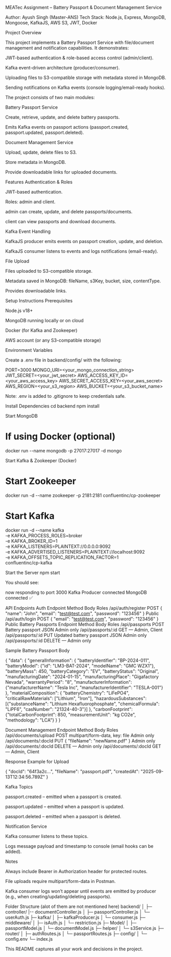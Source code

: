 MEATec Assignment – Battery Passport & Document Management Service

Author: Ayush Singh (Master-ANS)
Tech Stack: Node.js, Express, MongoDB, Mongoose, KafkaJS, AWS S3, JWT, Docker

Project Overview

This project implements a Battery Passport Service with file/document management and notification capabilities. It demonstrates:

JWT-based authentication & role-based access control (admin/client).

Kafka event-driven architecture (producer/consumer).

Uploading files to S3-compatible storage with metadata stored in MongoDB.

Sending notifications on Kafka events (console logging/email-ready hooks).

The project consists of two main modules:

Battery Passport Service

Create, retrieve, update, and delete battery passports.

Emits Kafka events on passport actions (passport.created, passport.updated, passport.deleted).

Document Management Service

Upload, update, delete files to S3.

Store metadata in MongoDB.

Provide downloadable links for uploaded documents.

Features
Authentication & Roles

JWT-based authentication.

Roles: admin and client.

admin can create, update, and delete passports/documents.

client can view passports and download documents.

Kafka Event Handling

KafkaJS producer emits events on passport creation, update, and deletion.

KafkaJS consumer listens to events and logs notifications (email-ready).

File Upload

Files uploaded to S3-compatible storage.

Metadata saved in MongoDB: fileName, s3Key, bucket, size, contentType.

Provides downloadable links.

Setup Instructions
Prerequisites

Node.js v18+

MongoDB running locally or on cloud

Docker (for Kafka and Zookeeper)

AWS account (or any S3-compatible storage)

Environment Variables

Create a .env file in backend/config/ with the following:

PORT=3000
MONGO_URI=<your_mongo_connection_string>
JWT_SECRET=<your_jwt_secret>
AWS_ACCESS_KEY_ID=<your_aws_access_key>
AWS_SECRET_ACCESS_KEY=<your_aws_secret>
AWS_REGION=<your_s3_region>
AWS_BUCKET=<your_s3_bucket_name>


Note: .env is added to .gitignore to keep credentials safe.

Install Dependencies
cd backend
npm install

Start MongoDB
# If using Docker (optional)
docker run --name mongodb -p 27017:27017 -d mongo

Start Kafka & Zookeeper (Docker)
# Start Zookeeper
docker run -d --name zookeeper -p 2181:2181 confluentinc/cp-zookeeper

# Start Kafka
docker run -d --name kafka \
  -e KAFKA_PROCESS_ROLES=broker \
  -e KAFKA_BROKER_ID=1 \
  -e KAFKA_LISTENERS=PLAINTEXT://0.0.0.0:9092 \
  -e KAFKA_ADVERTISED_LISTENERS=PLAINTEXT://localhost:9092 \
  -e KAFKA_OFFSETS_TOPIC_REPLICATION_FACTOR=1 \
  confluentinc/cp-kafka

Start the Server
npm start


You should see:

now responding to port 3000
Kafka Producer connected
MongoDB connected ✅

API Endpoints
Auth
Endpoint	Method	Body	Roles
/api/auth/register	POST	{ "name": "John", "email": "test@test.com", "password": "123456" }	Public
/api/auth/login	POST	{ "email": "test@test.com", "password": "123456" }	Public
Battery Passports
Endpoint	Method	Body	Roles
/api/passports	POST	Battery passport JSON	Admin only
/api/passports/:id	GET	—	Admin, Client
/api/passports/:id	PUT	Updated battery passport JSON	Admin only
/api/passports/:id	DELETE	—	Admin only

Sample Battery Passport Body

{
  "data": {
    "generalInformation": {
      "batteryIdentifier": "BP-2024-011",
      "batteryModel": {"id": "LM3-BAT-2024", "modelName": "GMC WZX1"},
      "batteryMass": 450,
      "batteryCategory": "EV",
      "batteryStatus": "Original",
      "manufacturingDate": "2024-01-15",
      "manufacturingPlace": "Gigafactory Nevada",
      "warrantyPeriod": "8",
      "manufacturerInformation": {"manufacturerName": "Tesla Inc", "manufacturerIdentifier": "TESLA-001"}
    },
    "materialComposition": {
      "batteryChemistry": "LiFePO4",
      "criticalRawMaterials": ["Lithium", "Iron"],
      "hazardousSubstances": [{"substanceName": "Lithium Hexafluorophosphate", "chemicalFormula": "LiPF6", "casNumber": "21324-40-3"}]
    },
    "carbonFootprint": {"totalCarbonFootprint": 850, "measurementUnit": "kg CO2e", "methodology": "LCA"}
  }
}

Document Management
Endpoint	Method	Body	Roles
/api/documents/upload	POST	multipart/form-data, key: file	Admin only
/api/documents/:docId	PUT	{ "fileName": "newName.pdf" }	Admin only
/api/documents/:docId	DELETE	—	Admin only
/api/documents/:docId	GET	—	Admin, Client

Response Example for Upload

{
  "docId": "64f3a2c...",
  "fileName": "passport.pdf",
  "createdAt": "2025-09-13T12:34:56.789Z"
}

Kafka Topics

passport.created – emitted when a passport is created.

passport.updated – emitted when a passport is updated.

passport.deleted – emitted when a passport is deleted.

Notification Service

Kafka consumer listens to these topics.

Logs message payload and timestamp to console (email hooks can be added).

Notes

Always include Bearer <token> in Authorization header for protected routes.

File uploads require multipart/form-data in Postman.

Kafka consumer logs won’t appear until events are emitted by producer (e.g., when creating/updating/deleting passports).

Folder Structure (alot of them are not mentioned  here)
backend/
│
├─ controller/
    |-- documentController.js
│   ├─ passportController.js
│   └─ userAuth.js
├─ kafka/
│   ├─ kafkaProducer.js
│   └─ consumer.js
├─ middleware/
│   ├─ isAuth.js
│   └─ restriction.js
├─ Model/
│   ├─ passportModel.js
│   └─ documentModel.js
├─ helper/
│   └─ s3Service.js
├─ router/
│   ├─ authRoutes.js
│   └─ passportRoutes.js
├─ config/
│   └─ config.env
└─ index.js


This README captures all your work and decisions in the project.

